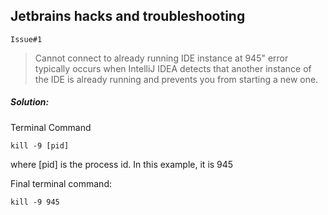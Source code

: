 ## Jetbrains hacks and troubleshooting

`Issue#1`

> Cannot connect to already running IDE instance at 945" error   
> typically occurs when IntelliJ IDEA detects that another instance of  
> the IDE is already running and prevents you from starting a new one.



##### Solution:

Terminal Command

    kill -9 [pid]

where [pid] is the process id. In this example, it is 945

Final terminal command: 

    kill -9 945
